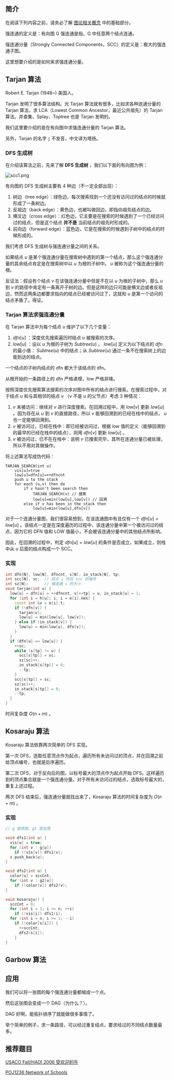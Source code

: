 ## 简介

在阅读下列内容之前，请务必了解 [图论相关概念](./concept.md) 中的基础部分。

强连通的定义是：有向图 G 强连通是指，G 中任意两个结点连通。

强连通分量（Strongly Connected Components，SCC）的定义是：极大的强连通子图。

这里想要介绍的是如何来求强连通分量。

## Tarjan 算法

Robert E. Tarjan (1948~) 美国人。

Tarjan 发明了很多算法结构。光 Tarjan 算法就有很多，比如求各种连通分量的 Tarjan 算法，求 LCA（Lowest Common Ancestor，最近公共祖先）的 Tarjan 算法。并查集、Splay、Toptree 也是 Tarjan 发明的。

我们这里要介绍的是在有向图中求强连通分量的 Tarjan 算法。

另外，Tarjan 的名字 `j` 不发音，中文译为塔扬。

### DFS 生成树

在介绍该算法之前，先来了解 **DFS 生成树** ，我们以下面的有向图为例：

![scc1.png](./images/scc1.png)

有向图的 DFS 生成树主要有 4 种边（不一定全部出现）：

1. 树边（tree edge）：绿色边，每次搜索找到一个还没有访问过的结点的时候就形成了一条树边。
2. 反祖边（back edge）：黄色边，也被叫做回边，即指向祖先结点的边。
3. 横叉边（cross edge）：红色边，它主要是在搜索的时候遇到了一个已经访问过的结点，但是这个结点 **并不是** 当前结点的祖先时形成的。
4. 前向边（forward edge）：蓝色边，它是在搜索的时候遇到子树中的结点的时候形成的。

我们考虑 DFS 生成树与强连通分量之间的关系。

如果结点 $u$ 是某个强连通分量在搜索树中遇到的第一个结点，那么这个强连通分量的其余结点肯定是在搜索树中以 $u$ 为根的子树中。 $u$ 被称为这个强连通分量的根。

反证法：假设有个结点 $v$ 在该强连通分量中但是不在以 $u$ 为根的子树中，那么 $u$ 到 $v$ 的路径中肯定有一条离开子树的边。但是这样的边只可能是横叉边或者反祖边，然而这两条边都要求指向的结点已经被访问过了，这就和 $u$ 是第一个访问的结点矛盾了。得证。

### Tarjan 算法求强连通分量

在 Tarjan 算法中为每个结点 $u$ 维护了以下几个变量：

1.  $dfn[u]$ ：深度优先搜索遍历时结点 $u$ 被搜索的次序。
2.  $low[u]$ ：设以 $u$ 为根的子树为 $Subtree(u)$ 。 $low[u]$ 定义为以下结点的 $dfn$ 的最小值： $Subtree(u)$ 中的结点；从 $Subtree(u)$ 通过一条不在搜索树上的边能到达的结点。

一个结点的子树内结点的 dfn 都大于该结点的 dfn。

从根开始的一条路径上的 dfn 严格递增，low 严格非降。

按照深度优先搜索算法搜索的次序对图中所有的结点进行搜索。在搜索过程中，对于结点 $u$ 和与其相邻的结点 $v$ （v 不是 u 的父节点）考虑 3 种情况：

1.  $v$ 未被访问：继续对 $v$ 进行深度搜索。在回溯过程中，用 $low[v]$ 更新 $low[u]$ 。因为存在从 $u$ 到 $v$ 的直接路径，所以 $v$ 能够回溯到的已经在栈中的结点， $u$ 也一定能够回溯到。
2.  $v$ 被访问过，已经在栈中：即已经被访问过，根据 $low$ 值的定义（能够回溯到的最早的已经在栈中的结点），则用 $dfn[v]$ 更新 $low[u]$ 。
3.  $v$ 被访问过，已不在在栈中：说明 $v$ 已搜索完毕，其所在连通分量已被处理，所以不用对其做操作。

将上述算法写成伪代码：

    TARJAN_SEARCH(int u)
        vis[u]=true
        low[u]=dfn[u]=++dfncnt
        push u to the stack
        for each (u,v) then do
            if v hasn't been search then
                TARJAN_SEARCH(v) // 搜索
                low[u]=min(low[u],low[v]) // 回溯
            else if v has been in the stack then
                low[u]=min(low[u],dfn[v])

对于一个连通分量图，我们很容易想到，在该连通图中有且仅有一个 $dfn[u]=low[u]$ 。该结点一定是在深度遍历的过程中，该连通分量中第一个被访问过的结点，因为它的 DFN 值和 LOW 值最小，不会被该连通分量中的其他结点所影响。

因此，在回溯的过程中，判定 $dfn[u]=low[u]$ 的条件是否成立，如果成立，则栈中从 $u$ 后面的结点构成一个 SCC。

### 实现

```cpp
int dfn[N], low[N], dfncnt, s[N], in_stack[N], tp;
int scc[N], sc;  // 结点 i 所在 scc 的编号
int sz[N];       // 强连通 i 的大小
void tarjan(int u) {
  low[u] = dfn[u] = ++dfncnt, s[++tp] = u, in_stack[u] = 1;
  for (int i = h[u]; i; i = e[i].nex) {
    const int &v = e[i].t;
    if (!dfn[v]) {
      tarjan(v);
      low[u] = min(low[u], low[v]);
    } else if (in_stack[v]) {
      low[u] = min(low[u], dfn[v]);
    }
  }
  if (dfn[u] == low[u]) {
    ++sc;
    while (s[tp] != u) {
      scc[s[tp]] = sc;
      sz[sc]++;
      in_stack[s[tp]] = 0;
      --tp;
    }
    scc[s[tp]] = sc;
    sz[sc]++;
    in_stack[s[tp]] = 0;
    --tp;
  }
}
```

时间复杂度 $O(n + m)$ 。

## Kosaraju 算法

Kosaraju 算法依靠两次简单的 DFS 实现。

第一次 DFS，选取任意顶点作为起点，遍历所有未访问过的顶点，并在回溯之前给顶点编号，也就是后序遍历。

第二次 DFS，对于反向后的图，以标号最大的顶点作为起点开始 DFS。这样遍历到的顶点集合就是一个强连通分量。对于所有未访问过的结点，选取标号最大的，重复上述过程。

两次 DFS 结束后，强连通分量就找出来了，Kosaraju 算法的时间复杂度为 $O(n+m)$ 。

### 实现

```cpp
// g 是原图，g2 是反图

void dfs1(int u) {
  vis[u] = true;
  for (int v : g[u])
    if (!vis[v]) dfs1(v);
  s.push_back(u);
}

void dfs2(int u) {
  color[u] = sccCnt;
  for (int v : g2[u])
    if (!color[v]) dfs2(v);
}

void kosaraju() {
  sccCnt = 0;
  for (int i = 1; i <= n; ++i)
    if (!vis[i]) dfs1(i);
  for (int i = n; i >= 1; --i)
    if (!color[s[i]]) {
      ++sccCnt;
      dfs2(s[i]);
    }
}
```

## Garbow 算法

## 应用

我们可以将一张图的每个强连通分量都缩成一个点。

然后这张图会变成一个 DAG（为什么？）。

DAG 好啊，能拓扑排序了就能做很多事情了。

举个简单的例子，求一条路径，可以经过重复结点，要求经过的不同结点数量最多。

## 推荐题目

 [USACO Fall/HAOI 2006 受欢迎的牛](https://loj.ac/problem/10091) 

 [POJ1236 Network of Schools](http://poj.org/problem?id=1236) 
